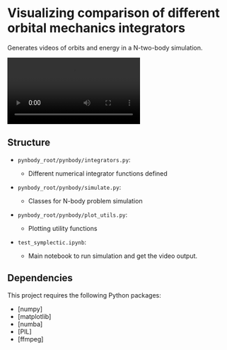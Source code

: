 # Visualizing comparison of different orbital mechanics integrators 

Generates videos of orbits and energy in a N-two-body simulation. 

<!-- ![Video GIF Placeholder](figures/NFW_k/video_20.gif)
![Alt text](figures/NFW_k/video_20.gif "NFW") -->

![1e5 particles with Euler and Leapfrog time-step](example.mp4)


## Structure
- `pynbody_root/pynbody/integrators.py`: 
  - Different numerical integrator functions defined

- `pynbody_root/pynbody/simulate.py`: 
  - Classes for N-body problem simulation

- `pynbody_root/pynbody/plot_utils.py`: 
  - Plotting utility functions

- `test_symplectic.ipynb`: 
  - Main notebook to run simulation and get the video output. 

## Dependencies
This project requires the following Python packages:
- [numpy]
- [matplotlib]
- [numba]
- [PIL]
- [ffmpeg]

